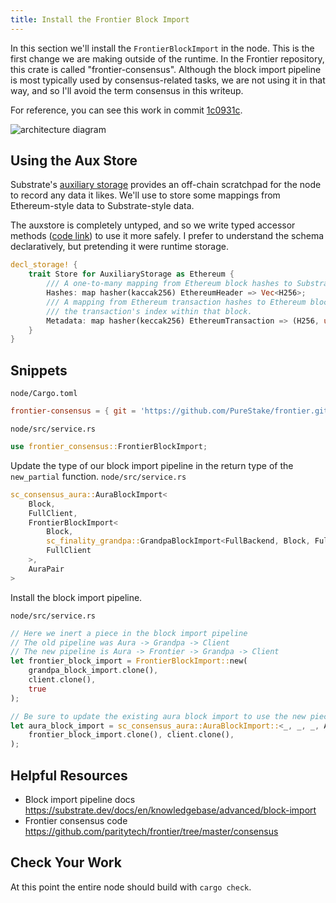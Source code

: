 ```yaml
---
title: Install the Frontier Block Import
---
```


In this section we'll install the `FrontierBlockImport` in the node. This is the first change we are
making outside of the runtime. In the Frontier repository, this crate is called "frontier-consensus".
Although the block import pipeline is most typically used by consensus-related tasks, we are not using
it in that way, and so I'll avoid the term consensus in this writeup.

For reference, you can see this work in commit [1c0931c](https://github.com/JoshOrndorff/substrate-node-template/commit/1c0931c59122d02b6ee8b3c55d35532f2c2174ce).

![architecture diagram](assets/tutorials/frontier/block-import.png)

## Using the Aux Store

Substrate's [auxiliary storage](https://substrate.dev/rustdocs/v2.0.0/sc_client_api/backend/trait.AuxStore.html) provides an off-chain scratchpad for the node to record any data it likes. We'll use to store some mappings from Ethereum-style data to Substrate-style data.

The auxstore is completely untyped, and so we write typed accessor methods ([code link](https://github.com/PureStake/frontier/blob/c5fe2a61f2aecd6cba62e7163b44af5a38bac6ad/consensus/src/aux_schema.rs)) to use it more safely. I prefer to understand the schema declaratively, but pretending it were runtime storage.

```rust
decl_storage! {
	trait Store for AuxiliaryStorage as Ethereum {
		/// A one-to-many mapping from Ethereum block hashes to Substrate block hashes
		Hashes: map hasher(kaccak256) EthereumHeader => Vec<H256>;
		/// A mapping from Ethereum transaction hashes to Ethereum block hashes and
		/// the transaction's index within that block.
		Metadata: map hasher(keccak256) EthereumTransaction => (H256, u32);
	}
}
```

## Snippets

`node/Cargo.toml`

```toml
frontier-consensus = { git = 'https://github.com/PureStake/frontier.git', branch = 'substrate-v2' }
```

`node/src/service.rs`

```rust
use frontier_consensus::FrontierBlockImport;
```

Update the type of our block import pipeline in the return type of the `new_partial` function.
`node/src/service.rs`

```rust
sc_consensus_aura::AuraBlockImport<
	Block,
	FullClient,
	FrontierBlockImport<
		Block,
		sc_finality_grandpa::GrandpaBlockImport<FullBackend, Block, FullClient, FullSelectChain>,
		FullClient
	>,
	AuraPair
>
```

Install the block import pipeline.

`node/src/service.rs`

```rust
// Here we inert a piece in the block import pipeline
// The old pipeline was Aura -> Grandpa -> Client
// The new pipeline is Aura -> Frontier -> Grandpa -> Client
let frontier_block_import = FrontierBlockImport::new(
	grandpa_block_import.clone(),
	client.clone(),
	true
);

// Be sure to update the existing aura block import to use the new piece.
let aura_block_import = sc_consensus_aura::AuraBlockImport::<_, _, _, AuraPair>::new(
	frontier_block_import.clone(), client.clone(),
);
```


## Helpful Resources

* Block import pipeline docs https://substrate.dev/docs/en/knowledgebase/advanced/block-import
* Frontier consensus code https://github.com/paritytech/frontier/tree/master/consensus

## Check Your Work

At this point the entire node should build with `cargo check`.
